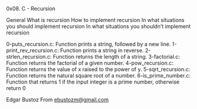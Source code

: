 0x08. C - Recursion

General
What is recursion
How to implement recursion
In what situations you should implement recursion
In what situations you shouldn’t implement recursion

0-puts_recursion.c: Function prints a string, followed by a new line.
1-print_rev_recursion.c: Function prints a string in reverse.
2-strlen_recursion.c: Function returns the length of a string.
3-factorial.c: Function returns the factorial of a given number.
4-pow_recursion.c: Function returns the value of x raised to the power of y.
5-sqrt_recursion.c: Function returns the natural square root of a number.
6-is_prime_number.c: Function that returns 1 if the input integer is a
                     prime number, otherwise return 0

Edgar Bustoz
From ebustozm@gmail.com

